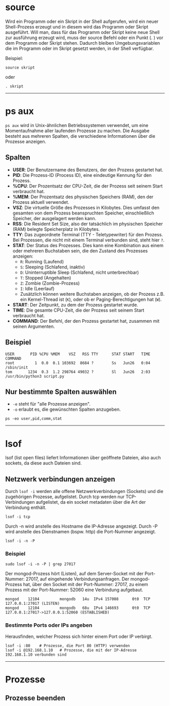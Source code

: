 # source

Wird ein Programm oder ein Skript in der Shell aufgerufen, wird ein neuer Shell-Prozess erzeugt und in diesem wird das Programm oder Skript ausgeführt.
Will man, dass für das Programm oder Skript keine neue Shell zur ausführung erzeugt wird, muss der source Befehl oder ein Punkt (. ) vor dem Programm oder Skript stehen. 
Dadurch bleiben Umgebungsvariablen die im Programm oder im Skript gesetzt werden, in der Shell verfügbar.

Beispiel:
```shell
source skript
```

oder

```shell
. skript
```

---

# ps aux

`ps aux` wird in Unix-ähnlichen Betriebssystemen verwendet, um eine Momentaufnahme aller laufenden Prozesse zu machen. Die Ausgabe besteht aus mehreren Spalten, die verschiedene Informationen über die Prozesse anzeigen.

## Spalten

- **USER**: Der Benutzername des Benutzers, der den Prozess gestartet hat.
- **PID**: Die Prozess-ID (Process ID), eine eindeutige Kennung für den Prozess.
- **%CPU**: Der Prozentsatz der CPU-Zeit, die der Prozess seit seinem Start verbraucht hat.
- **%MEM**: Der Prozentsatz des physischen Speichers (RAM), den der Prozess aktuell verwendet.
- **VSZ**: Die virtuelle Größe des Prozesses in Kilobytes. Dies umfasst den gesamten von dem Prozess beanspruchten Speicher, einschließlich Speicher, der ausgelagert werden kann.
- **RSS**: Die Resident Set Size, also der tatsächlich im physischen Speicher (RAM) belegte Speicherplatz in Kilobytes.
- **TTY**: Das zugeordnete Terminal (TTY - Teletypewriter) für den Prozess. Bei Prozessen, die nicht mit einem Terminal verbunden sind, steht hier `?`.
- **STAT**: Der Status des Prozesses. Dies kann eine Kombination aus einem oder mehreren Buchstaben sein, die den Zustand des Prozesses anzeigen:
  - `R`: Running (Laufend)
  - `S`: Sleeping (Schlafend, inaktiv)
  - `D`: Uninterruptible Sleep (Schlafend, nicht unterbrechbar)
  - `T`: Stopped (Angehalten)
  - `Z`: Zombie (Zombie-Prozess)
  - `I`: Idle (Leerlauf)
  - Zusätzlich können weitere Buchstaben anzeigen, ob der Prozess z.B. ein Kernel-Thread ist (`K`), oder ob er Paging-Berechtigungen hat (`W`).
- **START**: Der Zeitpunkt, zu dem der Prozess gestartet wurde.
- **TIME**: Die gesamte CPU-Zeit, die der Prozess seit seinem Start verbraucht hat.
- **COMMAND**: Der Befehl, der den Prozess gestartet hat, zusammen mit seinen Argumenten.

## Beispiel

```plaintext
USER       PID %CPU %MEM    VSZ   RSS TTY      STAT START   TIME COMMAND
root         1  0.0  0.1 103692  8684 ?        Ss   Jun26   0:04 /sbin/init
tom       1234  0.3  1.2 298764 49032 ?        Sl   Jun26   2:03 /usr/bin/python3 script.py
```

## Nur bestimmte Spalten auswählen

- `-e` steht für "alle Prozesse anzeigen".
- `-o` erlaubt es, die gewünschten Spalten anzugeben.

```shell
ps -eo user,pid,comm,stat
```

---

# lsof

lsof (list open files) liefert Informationen über geöffnete Dateien, also auch sockets, da diese auch Dateien sind.

## Netzwerk verbindungen anzeigen

Durch `lsof -i` werden alle offene Netzwerkverbindungen (Sockets) und die zugehörigen Prozesse, aufgelistet. Durch tcp werden nur TCP-Verbindungen aufgelistet, da ein socket metadaten über die Art der Verbindung enthält.

```shell
lsof -i tcp
```

Durch -n wird anstelle des Hostname die IP-Adresse angezeigt.
Durch -P wird anstelle des Dienstnamen (bspw. http) die Port-Nummer angezeigt.

```shell
lsof -i -n -P
```

### Beispiel

```shell
sudo lsof -i -n -P | grep 27017
```

Der mongod-Prozess hört (Listen), auf dem Server-Socket mit der Port-Nummer: 27017, auf eingehende Verbindungsanfragen.
Der mongod-Prozess hat, über den Socket mit der Port-Nummer: 27017, zu einem Prozess mit der Port-Nummer: 52060 eine Verbindung aufgebaut.
```shell
mongod    12104         mongodb   14u  IPv4 157008      0t0  TCP 127.0.0.1:27017 (LISTEN)
mongod    12104         mongodb   68u  IPv4 146693      0t0  TCP 127.0.0.1:27017->127.0.0.1:52060 (ESTABLISHED)

```

### Bestimmte Ports oder IPs angeben

Herausfinden, welcher Prozess sich hinter einem Port oder IP verbirgt.
```shell
lsof -i :80    # Prozesse, die Port 80 (HTTP) verwenden
lsof -i @192.168.1.10   # Prozesse, die mit der IP-Adresse 192.168.1.10 verbunden sind
```

---

# Prozesse

## Prozesse beenden

